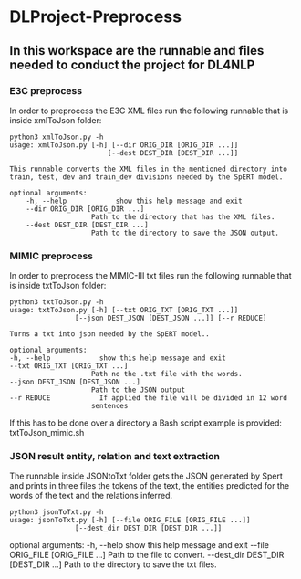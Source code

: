 # DLProject-Preprocess

## In this workspace are the runnable and files needed to conduct the project for DL4NLP

### E3C preprocess

In order to preprocess the E3C XML files run the following runnable that is inside xmlToJson folder:

	python3 xmlToJson.py -h
	usage: xmlToJson.py [-h] [--dir ORIG_DIR [ORIG_DIR ...]]
                    		[--dest DEST_DIR [DEST_DIR ...]]

	This runnable converts the XML files in the mentioned directory into train, test, dev and train_dev divisions needed by the SpERT model.

	optional arguments:
  		-h, --help            show this help message and exit
  		--dir ORIG_DIR [ORIG_DIR ...]
                        Path to the directory that has the XML files.
  		--dest DEST_DIR [DEST_DIR ...]
                        Path to the directory to save the JSON output.
                        
### MIMIC preprocess 

In order to preprocess the MIMIC-III txt files run the following runnable that is inside txtToJson folder:

	python3 txtToJson.py -h
	usage: txtToJson.py [-h] [--txt ORIG_TXT [ORIG_TXT ...]]
                    [--json DEST_JSON [DEST_JSON ...]] [--r REDUCE]

	Turns a txt into json needed by the SpERT model..

	optional arguments:
  	-h, --help            show this help message and exit
  	--txt ORIG_TXT [ORIG_TXT ...]
                        Path no the .txt file with the words.
  	--json DEST_JSON [DEST_JSON ...]
                        Path to the JSON output
  	--r REDUCE            If applied the file will be divided in 12 word
                        sentences

If this has to be done over a directory a Bash script example is provided: txtToJson_mimic.sh

### JSON result entity, relation and text extraction

The runnable inside JSONtoTxt folder gets the JSON generated by Spert and prints in three files the tokens of the text, the entities predicted for the words of the text and the relations inferred.

    python3 jsonToTxt.py -h
    usage: jsonToTxt.py [-h] [--file ORIG_FILE [ORIG_FILE ...]]
                    [--dest_dir DEST_DIR [DEST_DIR ...]]


optional arguments:
  -h, --help            show this help message and exit
  --file ORIG_FILE [ORIG_FILE ...]
                        Path to the file to convert.
  --dest_dir DEST_DIR [DEST_DIR ...]
                        Path to the directory to save the txt files.


